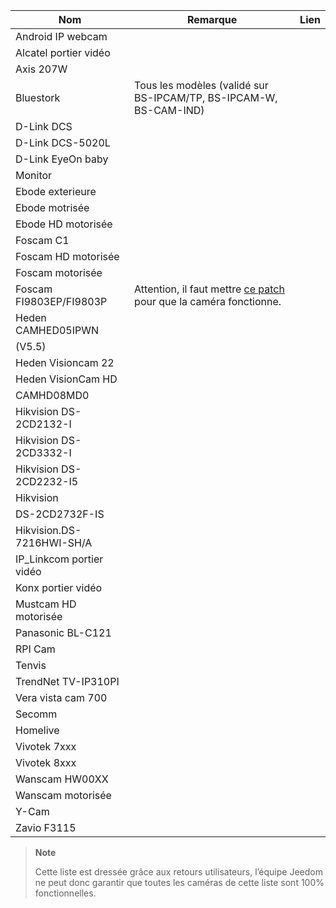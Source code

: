 | Nom                     | Remarque                | Lien                     |
|-------------------------|-------------------------|--------------------------|
| Android IP webcam       |                         |                          |
| Alcatel portier vidéo   |                         |                          |
| Axis 207W               |                         |                          |
| Bluestork               | Tous les modèles (validé sur BS-IPCAM/TP, BS-IPCAM-W, BS-CAM-IND) |                          |
| D-Link DCS              |                         |                          |
| D-Link DCS-5020L        |                         |                          |
| D-Link EyeOn baby       |                         |                          |
| Monitor                 |                         |                          |
| Ebode exterieure        |                         |                          |
| Ebode motrisée          |                         |                          |
| Ebode HD motorisée      |                         |                          |
| Foscam C1               |                         |                          |
| Foscam HD motorisée     |                         |                          |
| Foscam motorisée        |                         |                          |
| Foscam FI9803EP/FI9803P | Attention, il faut mettre [ce patch](:https://drive.google.com/file/d/0B9gdDNCtvjAITEs0UjduRV9zSG8/view?usp=sharing) pour que la caméra fonctionne.
| Heden CAMHED05IPWN      |                         |                          |
| (V5.5)                  |                         |                          |
| Heden Visioncam 22      |                         |                          |
| Heden VisionCam HD      |                         |                          |
| CAMHD08MD0              |                         |                          |
| Hikvision DS-2CD2132-I  |                         |                          |
| Hikvision DS-2CD3332-I  |                         |                          |
| Hikvision DS-2CD2232-I5 |                         |                          |
| Hikvision               |                         |                          |
| DS-2CD2732F-IS          |                         |                          |
| Hikvision.DS-7216HWI-SH/A |                         |                          |
| IP\_Linkcom portier vidéo |                         |                          |
| Konx portier vidéo      |                         |                          |
| Mustcam HD motorisée    |                         |                          |
| Panasonic BL-C121       |                         |                          |
| RPI Cam                 |                         |                          |
| Tenvis                  |                         |                          |
| TrendNet TV-IP310PI     |                         |                          |
| Vera vista cam 700      |                         |                          |
| Secomm                  |                         |                          |
| Homelive                |                         |                          |
| Vivotek 7xxx            |                         |                          |
| Vivotek 8xxx            |                         |                          |
| Wanscam HW00XX          |                         |                          |
| Wanscam motorisée       |                         |                          |
| Y-Cam                   |                         |                          |
| Zavio F3115             |                         |                          |

> **Note**
>
> Cette liste est dressée grâce aux retours utilisateurs, l’équipe
> Jeedom ne peut donc garantir que toutes les caméras de cette liste
> sont 100% fonctionnelles.
